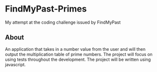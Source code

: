 # FindMyPast-Primes
My attempt at the coding challenge issued by FindMyPast
## About
An application that takes in a number value from the user and will then output the multiplication table of prime numbers. The project will focus on using tests throughout the development. The project will be written using javascript.
